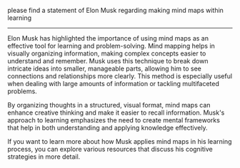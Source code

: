 please find a statement of Elon Musk regarding making mind maps within learning

-----

Elon Musk has highlighted the importance of using mind maps as an effective tool for learning and problem-solving. Mind mapping helps in visually organizing information, making complex concepts easier to understand and remember. Musk uses this technique to break down intricate ideas into smaller, manageable parts, allowing him to see connections and relationships more clearly. This method is especially useful when dealing with large amounts of information or tackling multifaceted problems.

By organizing thoughts in a structured, visual format, mind maps can enhance creative thinking and make it easier to recall information. Musk's approach to learning emphasizes the need to create mental frameworks that help in both understanding and applying knowledge effectively.

If you want to learn more about how Musk applies mind maps in his learning process, you can explore various resources that discuss his cognitive strategies in more detail.
<!--stackedit_data:
eyJoaXN0b3J5IjpbLTY4MzE4MzI2MF19
-->